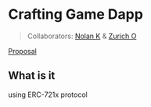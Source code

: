 # Crafting Game Dapp
> Collaborators: [Nolan K](https://github.com/noltron000) &amp; [Zurich O](https://github.com/EconClass)

[Proposal](./PROPOSAL.md)

## What is it
using ERC-721x protocol
